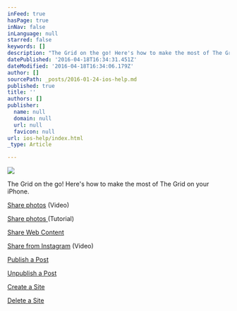 ```yaml
---
inFeed: true
hasPage: true
inNav: false
inLanguage: null
starred: false
keywords: []
description: "The Grid on the go! Here's how to make the most of The Grid on your iPhone."
datePublished: '2016-04-18T16:34:31.451Z'
dateModified: '2016-04-18T16:34:06.179Z'
author: []
sourcePath: _posts/2016-01-24-ios-help.md
published: true
title: ''
authors: []
publisher:
  name: null
  domain: null
  url: null
  favicon: null
url: ios-help/index.html
_type: Article

---
```

![](https://the-grid-user-content.s3-us-west-2.amazonaws.com/06b4406a-1cfe-44bb-9138-e48e52b2789d.jpg)

The Grid on the go! Here's how to make the most of The Grid on your iPhone.

[Share photos][0] (Video)

[Share photos ][1](Tutorial)

[Share Web Content][2]

[Share from Instagram][3] (Video)

[Publish a Post][4]

[Unpublish a Post][5]

[Create a Site][6]

[Delete a Site][7]

[0]: https://www.youtube.com/watch?v=549V_OvFzxQ
[1]: https://www.iorad.com/5253/18233/Share-a-Photo-on-iOS
[2]: https://www.iorad.com/5253/18234/Share-Web-Content-on-iOS
[3]: https://www.youtube.com/watch?v=ZKoVCBXGAhA
[4]: https://www.iorad.com/5253/18235/Publish-a-Post-on-iOS
[5]: https://www.iorad.com/5253/18236/Unpublish-a-Post-on-iOS
[6]: https://www.iorad.com/5253/18231/Create-a-Site-on-iOS
[7]: https://www.iorad.com/5253/18230/Delete-a-Site-on-iOS